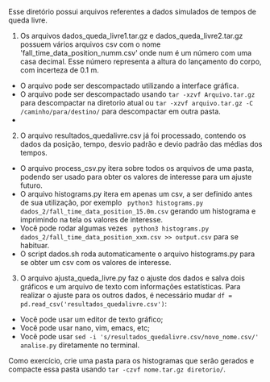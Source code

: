 Esse diretório possui arquivos referentes a dados simulados de tempos de queda livre. 

1. Os arquivos dados_queda_livre1.tar.gz e dados_queda_livre2.tar.gz possuem vários arquivos csv com o nome 'fall_time_data_position_numm.csv' onde num é um número com uma casa decimal. Esse número representa a altura do lançamento do corpo, com incerteza de 0.1 m.
  -  O arquivo pode ser descompactado utilizando a interface gráfica.
  -  O arquivo pode ser descompactado usando ```tar -xzvf Arquivo.tar.gz ``` para descompactar na diretorio atual ou ``` tar -xzvf arquivo.tar.gz -C /caminho/para/destino/ ``` para descompactar em outra pasta.
  -  
2. O arquivo resultados_quedalivre.csv já foi processado, contendo os dados da posição, tempo, desvio padrão e devio padrão das médias dos tempos.
  - O arquivo process_csv.py itera sobre todos os arquivos de uma pasta, podendo ser usado para obter os valores de interesse para um ajuste futuro.
  - O arquivo histograms.py itera em apenas um csv, a ser definido antes de sua utilização, por exemplo ```  python3 histograms.py  dados_2/fall_time_data_position_15.0m.csv ``` gerando um histograma e imprimindo na tela os valores de interesse.
  - Você pode rodar algumas vezes ```  python3 histograms.py  dados_2/fall_time_data_position_xxm.csv >> output.csv ``` para se habituar.
  - O script dados.sh roda automaticamente o arquivo histograms.py para se obter um csv com os valores de interesse.
    
3. O arquivo ajusta_queda_livre.py faz o ajuste dos dados e salva dois gráficos e um arquivo de texto com informações estatísticas. Para realizar o ajuste para os outros dados, é necessário mudar ``` df = pd.read_csv('resultados_quedalivre.csv') ```:
  - Você pode usar um editor de texto gráfico;
  - Você pode usar nano, vim, emacs, etc;
  - Você pode usar ``` sed -i 's/resultados_quedalivre.csv/novo_nome.csv/' analise.py ``` diretamente no terminal.

Como exercício, crie uma pasta para os histogramas que serão gerados e compacte essa pasta usando  ``` tar -czvf nome.tar.gz diretorio/ ```. 
  

 
